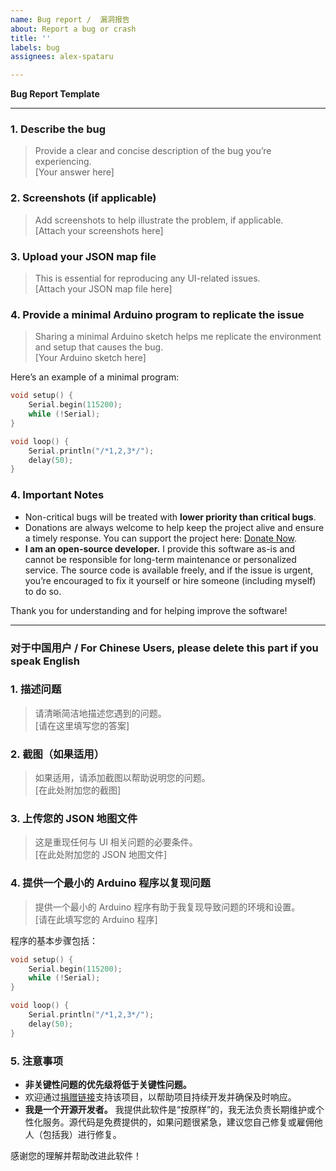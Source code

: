 ```yaml
---
name: Bug report /  漏洞报告
about: Report a bug or crash
title: ''
labels: bug
assignees: alex-spataru

---
```


**Bug Report Template**

---

### **1. Describe the bug**

> Provide a clear and concise description of the bug you’re experiencing.  
[Your answer here]

### **2. Screenshots (if applicable)**

> Add screenshots to help illustrate the problem, if applicable.  
[Attach your screenshots here]

### **3. Upload your JSON map file**

> This is essential for reproducing any UI-related issues.  
[Attach your JSON map file here]

### **4. Provide a minimal Arduino program to replicate the issue**

> Sharing a minimal Arduino sketch helps me replicate the environment and setup that causes the bug.  
[Your Arduino sketch here]  

Here’s an example of a minimal program:  

```cpp
void setup() {
    Serial.begin(115200);
    while (!Serial);
}

void loop() {
    Serial.println("/*1,2,3*/");
    delay(50);
}
```

### **4. Important Notes**

- Non-critical bugs will be treated with **lower priority than critical bugs**.  
- Donations are always welcome to help keep the project alive and ensure a timely response. You can support the project here: [Donate Now](https://www.paypal.com/donate?hosted_button_id=XN68J47QJKYDE).  
- **I am an open-source developer.** I provide this software as-is and cannot be responsible for long-term maintenance or personalized service. The source code is available freely, and if the issue is urgent, you’re encouraged to fix it yourself or hire someone (including myself) to do so.  

Thank you for understanding and for helping improve the software!

---

### **对于中国用户 / For Chinese Users, please delete this part if you speak English**

### **1. 描述问题**

> 请清晰简洁地描述您遇到的问题。  
[请在这里填写您的答案]

### **2. 截图（如果适用）**

> 如果适用，请添加截图以帮助说明您的问题。  
[在此处附加您的截图]

### **3. 上传您的 JSON 地图文件**

> 这是重现任何与 UI 相关问题的必要条件。  
[在此处附加您的 JSON 地图文件]

### **4. 提供一个最小的 Arduino 程序以复现问题**

> 提供一个最小的 Arduino 程序有助于我复现导致问题的环境和设置。  
[请在此填写您的 Arduino 程序]  

程序的基本步骤包括：

```cpp
void setup() {
    Serial.begin(115200);
    while (!Serial);
}

void loop() {
    Serial.println("/*1,2,3*/");
    delay(50);
}
```

### **5. 注意事项**

- **非关键性问题的优先级将低于关键性问题。**  
- 欢迎通过[捐赠链接](https://www.paypal.com/donate?hosted_button_id=XN68J47QJKYDE)支持该项目，以帮助项目持续开发并确保及时响应。  
- **我是一个开源开发者。** 我提供此软件是“按原样”的，我无法负责长期维护或个性化服务。源代码是免费提供的，如果问题很紧急，建议您自己修复或雇佣他人（包括我）进行修复。  

感谢您的理解并帮助改进此软件！
